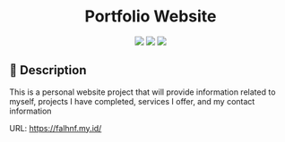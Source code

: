 <!-- Title -->
<div align="center">
    <h1>Portfolio Website</h1>
</div>

<!-- Badges -->
<div align="center">
    <img src="https://img.shields.io/badge/JavaScript-323330?style=for-the-badge&logo=javascript&logoColor=F7DF1E" /> 
    <img src="https://img.shields.io/badge/HTML5-E34F26?style=for-the-badge&logo=html5&logoColor=white" /> 
    <img src="https://img.shields.io/badge/CSS3-1572B6?style=for-the-badge&logo=css3&logoColor=white" /> 
</div>

<!-- Descriptions -->
<h2>
    📝 Description
</h2>

This is a personal website project that will provide information related to myself, projects I have completed, services I offer, and my contact information

<p>
    URL: 
    <a href="https://falhnf.my.id/">https://falhnf.my.id/</a>
</p>
